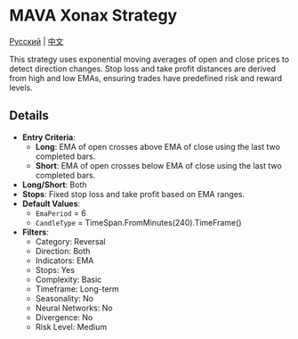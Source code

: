 # MAVA Xonax Strategy
[Русский](README_ru.md) | [中文](README_cn.md)

This strategy uses exponential moving averages of open and close prices to detect direction changes. Stop loss and take profit distances are derived from high and low EMAs, ensuring trades have predefined risk and reward levels.

## Details

- **Entry Criteria**:
  - **Long**: EMA of open crosses above EMA of close using the last two completed bars.
  - **Short**: EMA of open crosses below EMA of close using the last two completed bars.
- **Long/Short**: Both
- **Stops**: Fixed stop loss and take profit based on EMA ranges.
- **Default Values**:
  - `EmaPeriod` = 6
  - `CandleType` = TimeSpan.FromMinutes(240).TimeFrame()
- **Filters**:
  - Category: Reversal
  - Direction: Both
  - Indicators: EMA
  - Stops: Yes
  - Complexity: Basic
  - Timeframe: Long-term
  - Seasonality: No
  - Neural Networks: No
  - Divergence: No
  - Risk Level: Medium

